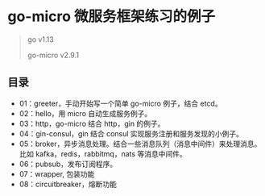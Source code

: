 # go-micro 微服务框架练习的例子

>go v1.13
>
>go-micro v2.9.1

## 目录

- 01：greeter，手动开始写一个简单 go-micro 例子，结合 etcd。
- 02：hello，用 micro 自动生成服务例子。
- 03：http，go-micro 结合 http，gin 的例子。
- 04：gin-consul，gin 结合 consul 实现服务注册和服务发现的小例子。
- 05：broker，异步消息处理。结合一些消息队列（消息中间件）来处理消息。
      比如 kafka，redis，rabbitmq，nats 等消息中间件。
- 06：pubsub，发布订阅程序。
- 07：wrapper, 包装功能
- 08：circuitbreaker，熔断功能